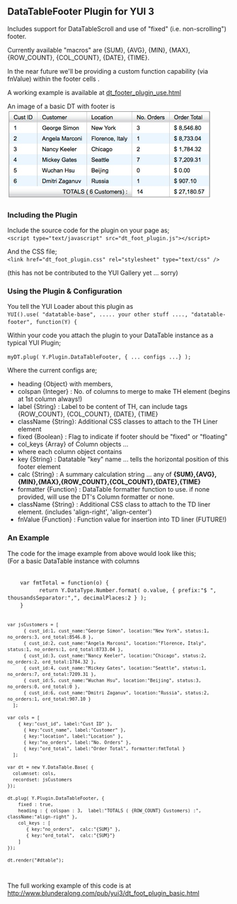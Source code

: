 ## DataTableFooter Plugin for YUI 3

Includes support for DataTableScroll and use of "fixed" (i.e. non-scrolling") footer.

Currently available "macros" are {SUM}, {AVG}, {MIN}, {MAX}, {ROW\_COUNT}, {COL\_COUNT}, {DATE}, {TIME}.

In the near future we'll be providing a custom function capability (via fnValue) within the footer cells .

A working example is available at [dt_footer_plugin_use.html](http://www.blunderalong.com/pub/yui3/dt_footer_plugin_use.html)

An image of a basic DT with footer is ![](dt_plugin_basic.jpg)

### Including the Plugin

Include the source code for the plugin on your page as;  
`<script type="text/javascript" src="dt_foot_plugin.js"></script>`

And the CSS file;  
`<link href="dt_foot_plugin.css" rel="stylesheet" type="text/css" />`

(this has not be contributed to the YUI Gallery yet ... sorry)

### Using the Plugin & Configuration

You tell the YUI Loader about this plugin as  
`YUI().use( "datatable-base", ..... your other stuff ...., "datatable-footer", function(Y) {`

Within your code you attach the plugin to your DataTable instance as a typical YUI Plugin;

`myDT.plug( Y.Plugin.DataTableFooter, { ... configs ...} );`

Where the current configs are;

* heading {Object}  with members,
 * colspan {Integer} :  No. of columns to merge to make TH element (begins at 1st column always!)
 * label   {String}  :  Label to be content of TH, can include tags {ROW\_COUNT}, {COL\_COUNT}, {DATE}, {TIME}
 * className {String}:  Additional CSS classes to attach to the TH Liner element
* fixed {Boolean} :     Flag to indicate if footer should be "fixed" or "floating"
* col_keys {Array} of Column objects ...
 * where each column object contains
  * key {String} : Datatable "key" name ... tells the horizontal position of this footer element
  * calc {String} :  A summary calculation string ... any of **{SUM},{AVG},{MIN},{MAX},{ROW\_COUNT},{COL\_COUNT},{DATE},{TIME}**
  * formatter {Function} : DataTable formatter function to use. if none provided, will use the DT's Column formatter or none.
  * className {String} : Additional CSS class to attach to the TD liner element. (includes 'align-right', 'align-center')
  * fnValue {Function} : Function value for insertion into TD liner (FUTURE!)

### An Example

The code for the image example from above would look like this;  
(For a basic DataTable instance with columns 


<code>
    var fmtTotal = function(o) {
		  return Y.DataType.Number.format( o.value, { prefix:"$ ", thousandsSeparator:",", decimalPlaces:2 } );
    }
    
    var jsCustomers = [
		  { cust_id:1, cust_name:"George Simon", location:"New York", status:1, no_orders:3, ord_total:8546.8 },
		  { cust_id:2, cust_name:"Angela Marconi", location:"Florence, Italy", status:1, no_orders:1, ord_total:8733.04 },
		  { cust_id:3, cust_name:"Nancy Keeler", location:"Chicago", status:2, no_orders:2, ord_total:1784.32 },
		  { cust_id:4, cust_name:"Mickey Gates", location:"Seattle", status:1, no_orders:7, ord_total:7209.31 },
		  { cust_id:5, cust_name:"Wuchan Hsu", location:"Beijing", status:3, no_orders:0, ord_total:0 },
		  { cust_id:6, cust_name:"Dmitri Zaganuv", location:"Russia", status:2, no_orders:1, ord_total:907.10 } 
	  ];
			  	
    var cols = [ 
	  	{ key:"cust_id", label:"Cust ID" }, 
		  { key:"cust_name", label:"Customer" },
		  { key:"location", label:"Location" },
		  { key:"no_orders", label:"No. Orders" },
		  { key:"ord_total", label:"Order Total", formatter:fmtTotal } 
	  ];

    var dt = new Y.DataTable.Base( { 
      columnset: cols,
      recordset: jsCustomers
    });

    dt.plug( Y.Plugin.DataTableFooter, {
  		fixed : true,
  		heading : { colspan : 3,  label:"TOTALS ( {ROW_COUNT} Customers) :", className:"align-right" },
  		col_keys : [
  		   { key:"no_orders",  calc:"{SUM}" },
  		   { key:"ord_total",  calc:"{SUM}"}
  		]
  	});

  	dt.render("#dtable");
</code>
  
The full working example of this code is at <http://www.blunderalong.com/pub/yui3/dt_foot_plugin_basic.html>  



